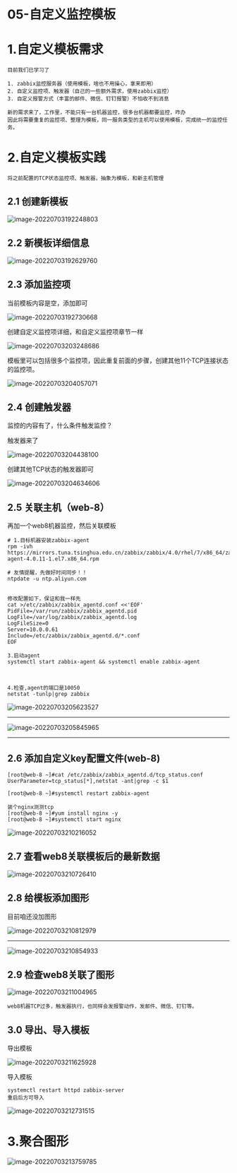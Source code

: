 # 05-自定义监控模板

# 1.自定义模板需求

```
目前我们已学习了

1. zabbix监控服务器（使用模板，啥也不用操心，拿来即用）
2. 自定义监控项、触发器（自己的一些额外需求，使用zabbix监控）
3. 自定义报警方式（丰富的邮件、微信、钉钉报警）不怕收不到消息

新的需求来了，工作里，不能只有一台机器监控，很多台机器都要监控，咋办
因此将需要重复的监控项、整理为模板，同一服务类型的主机可以使用模板，完成统一的监控任务。
```

# 2.自定义模板实践

```
将之前配置的TCP状态监控项、触发器，抽象为模板，和新主机管理
```

## 2.1 创建新模板

![image-20220703192248803](/ajian/image-20220703192248803.png)

## 2.2 新模板详细信息

![image-20220703192629760](/ajian/image-20220703192629760.png)

## 2.3 添加监控项

当前模板内容是空，添加即可

![image-20220703192730668](/ajian/image-20220703192730668.png)

创建自定义监控项详细，和自定义监控项章节一样

![image-20220703203248686](/ajian/image-20220703203248686.png)

模板里可以包括很多个监控项，因此重复前面的步骤，创建其他11个TCP连接状态的监控项。

![image-20220703204057071](/ajian/image-20220703204057071.png)

## 2.4 创建触发器

监控的内容有了，什么条件触发监控？

触发器来了

![image-20220703204438100](/ajian/image-20220703204438100.png)

创建其他TCP状态的触发器即可

![image-20220703204634606](/ajian/image-20220703204634606.png)

## 2.5 关联主机（web-8）

再加一个web8机器监控，然后关联模板

```
# 1.目标机器安装zabbix-agent 
rpm -ivh https://mirrors.tuna.tsinghua.edu.cn/zabbix/zabbix/4.0/rhel/7/x86_64/zabbix-agent-4.0.11-1.el7.x86_64.rpm

# 友情提醒，先做好时间同步！！
ntpdate -u ntp.aliyun.com


修改配置如下，保证和我一样先
cat >/etc/zabbix/zabbix_agentd.conf <<'EOF'
PidFile=/var/run/zabbix/zabbix_agentd.pid 
LogFile=/var/log/zabbix/zabbix_agentd.log
LogFileSize=0
Server=10.0.0.61
Include=/etc/zabbix/zabbix_agentd.d/*.conf
EOF

3.启动agent
systemctl start zabbix-agent && systemctl enable zabbix-agent



4.检查,agent的端口是10050
netstat -tunlp|grep zabbix
```

![image-20220703205623527](/ajian/image-20220703205623527.png)

------

![image-20220703205845965](/ajian/image-20220703205845965.png)

------

## 2.6 添加自定义key配置文件(web-8)

```
[root@web-8 ~]#cat /etc/zabbix/zabbix_agentd.d/tcp_status.conf 
UserParameter=tcp_status[*],netstat -ant|grep -c $1

[root@web-8 ~]#systemctl restart zabbix-agent

装个nginx测测tcp
[root@web-8 ~]#yum install nginx -y
[root@web-8 ~]#systemctl start nginx
```

![image-20220703210216052](/ajian/image-20220703210216052.png)

## 2.7 查看web8关联模板后的最新数据

![image-20220703210726410](/ajian/image-20220703210726410.png)

## 2.8 给模板添加图形

目前咱还没加图形

![image-20220703210812979](/ajian/image-20220703210812979.png)

------

![image-20220703210854933](/ajian/image-20220703210854933.png)

## 2.9 检查web8关联了图形

![image-20220703211004965](/ajian/image-20220703211004965.png)

```
web8机器TCP过多，触发器执行，也同样会发报警动作，发邮件、微信、钉钉等。
```

## 3.0 导出、导入模板

导出模板

![image-20220703211625928](/ajian/image-20220703211625928.png)

导入模板

```
systemctl restart httpd zabbix-server
重启后方可导入
```

![image-20220703212731515](/ajian/image-20220703212731515.png)

# 3.聚合图形

![image-20220703213759785](/ajian/image-20220703213759785.png)
